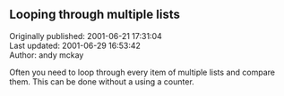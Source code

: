 ## Looping through multiple lists  
Originally published: 2001-06-21 17:31:04  
Last updated: 2001-06-29 16:53:42  
Author: andy mckay  
  
Often you need to loop through every item of multiple lists and compare them. This can be done without a using a counter.